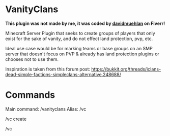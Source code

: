 # VanityClans

**This plugin was not made by me, it was coded by [davidmuehlan](https://www.fiverr.com/davidmuehlan) on Fiverr!**

Minecraft Server Plugin that seeks to create groups of players that only exist for the sake of vanity, and do not effect land protection, pvp, etc.

Ideal use case would be for marking teams or base groups on an SMP server that doesn't focus on PVP & already has land protection plugins or chooses not to use them.

Inspiration is taken from this forum post:
https://bukkit.org/threads/iclans-dead-simple-factions-simpleclans-alternative.248688/


# Commands
Main command: /vanityclans
Alias: /vc


/vc create 

/vc 
